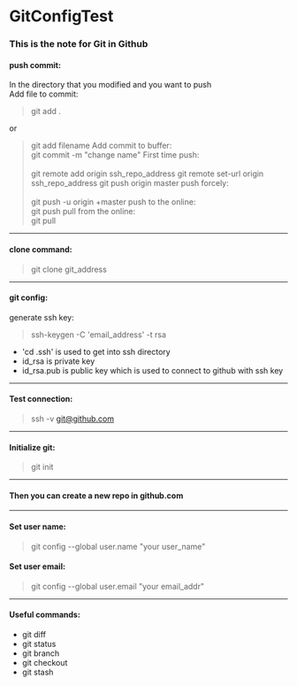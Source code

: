 # GitConfigTest

### This is the note for Git in Github
#### push commit: <br>

In the directory that you modified and you want to push<br>
Add file to commit: <br>	
> git add . 
	
or 	<br>

> 	git add filename 
Add commit to buffer: 	<br>
> 	git commit -m "change name"
First time push:<br>	
> 	git remote add origin ssh_repo_address
> 	git remote set-url origin ssh_repo_address
> 	git push origin master
push forcely:	<br>	
> 	git push -u origin +master
push to the online: 	<br>
> 	git push
pull from the online:	<br>
> 	git pull
------
#### clone command:<br>
> git clone git_address<br>
------
#### git config:<br>
generate ssh key: 
>	ssh-keygen -C 'email_address' -t rsa<br>
* 'cd .ssh' is used to get into ssh directory<br>
* id_rsa is private key<br>
* id_rsa.pub is public key which is used to connect to github with ssh key<br>
------
#### Test connection: 
> ssh -v git@github.com<br>
------
#### Initialize git: 
> git init<br>
------
#### Then you can create a new repo in github.com<br>
------
#### Set user name: 
> git config --global user.name "your user_name"<br>
#### Set user email: 
> git config --global user.email "your email_addr"<br>
------
#### Useful commands:<br>
* git diff<br>
* git status<br>
* git branch<br>
* git checkout<br>
* git stash<br>


